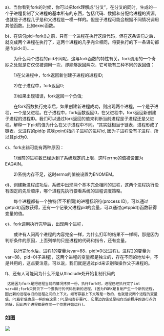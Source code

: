 a)、当你看到fork的时候，你可以把fork理解成“分叉”，在分叉的同时，生成的一个子进程复制了父进程的基本所有的东西，包括代码、数据和分配给进程的资源。也就是子进程几乎是和父进程是一模一样的。但是子进程可能会根据不同情况调用其他函数。比如exec函数。

b)、在语句pid=fork()之前，只有一个进程在执行这段代码，但在这条语句之后，就变成两个进程在执行了，这两个进程的几乎完全相同，将要执行的下一条语句都是if(pid<0)……

　　为什么两个进程的pid不同呢，这与fork函数的特性有关。fork调用的一个奇妙之处就是它仅仅被调用一次，却能够返回两次，它可能有三种不同的返回值：

　　1)在父进程中，fork返回新创建子进程的进程ID;

　　2)在子进程中，fork返回0;

　　3)如果出现错误，fork返回一个负值;

　　在fork函数执行完毕后，如果创建新进程成功，则出现两个进程，一个是子进程，一个是父进程。在子进程中，fork函数返回0，在父进程中，fork返回新创建子进程的进程ID。我们可以通过fork返回的值来判断当前进程是子进程还是父进程。解释一下pid的值为什么在父子进程中不同。“其实就相当于链表，进程形成了链表，父进程的pid(p 意味point)指向子进程的进程id, 因为子进程没有子进程，所以其pid为0.

c)、fork出错可能有两种原因：

　　1)当前的进程数已经达到了系统规定的上限，这时errno的值被设置为EAGAIN。

　　2)系统内存不足，这时errno的值被设置为ENOMEM。

d)、创建新进程成功后，系统中出现两个基本完全相同的进程，这两个进程执行没有固定的先后顺序，哪个进程先执行要看系统的进程调度策略。

　　每个进程都有一个独特(互不相同)的进程标识符(process ID)，可以通过getpid()函数获得，还有一个记录父进程pid的变量，可以通过getppid()函数获得变量的值。

e)、fork调用执行完毕后，出现两个进程，

　　或许有人问两个进程的内容完全一样，为什么打印的结果不一样啊，那是因为判断条件的原因，上面列举的只是进程的代码和指令，还有变量。

　　执行完fork后，进程1的变量为var=88，pid!=0(父进程)。进程2的变量为var=88，pid=0(子进程)，这两个进程的变量都是独立的，存在不同的地址中，不是共用的，这点要注意。可以说，我们就是通过pid来识别和操作父子进程的。

f)、还有人可能问为什么不是从#include处开始复制代码的

     这是因为fork是把进程当前的情况拷贝一份，执行fork时，进程已经执行完了int var=88;fork只拷贝下一个要执行的代码到新的进程。(因为FORK是复制产生一个新的进程，因此新的进程与旧的进程之间的上下文，如寄存器上下文等是一致的，也就是说两个进程的变量值，PC指针值也是一样的在这里：PC是指寄存器PC，它里边的值总是指向当前程序的运行点的地址，因此两个进程都是在同一个位置开始运行)。
### 如图

![](/c%E8%BF%9B%E7%A8%8B/%E5%9B%BE%E7%89%87/20131025200630812.png)